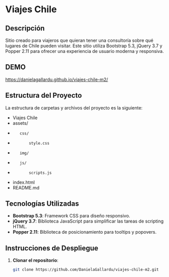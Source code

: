 # Viajes Chile

## Descripción

Sitio creado para viajeros que quieran tener una consultoría sobre qué lugares de Chile pueden visitar. Este sitio utiliza Bootstrap 5.3, jQuery 3.7 y Popper 2.11 para ofrecer una experiencia de usuario moderna y responsiva.

## DEMO

https://danielagallardu.github.io/viajes-chile-m2/

## Estructura del Proyecto

La estructura de carpetas y archivos del proyecto es la siguiente:

- Viajes Chile
-    assets/ 
-        css/ 
-            style.css 
-        img/ 
-        js/
-            scripts.js
-    index.html
-    README.md


## Tecnologías Utilizadas

- **Bootstrap 5.3**: Framework CSS para diseño responsivo.
- **jQuery 3.7**: Biblioteca JavaScript para simplificar las tareas de scripting HTML.
- **Popper 2.11**: Biblioteca de posicionamiento para tooltips y popovers.

## Instrucciones de Despliegue

1. **Clonar el repositorio**:
   ```bash
   git clone https://github.com/DanielaGallardu/viajes-chile-m2.git
